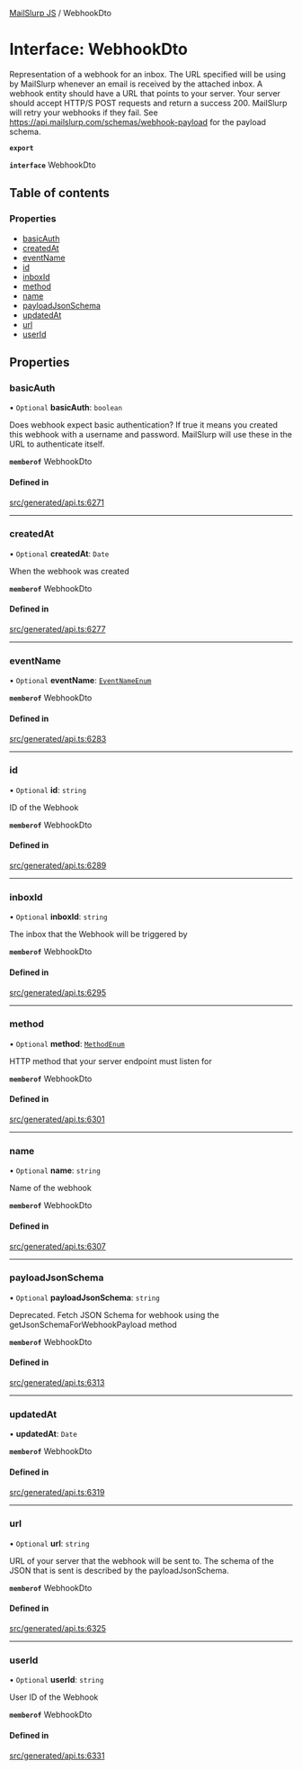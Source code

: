 [MailSlurp JS](../README.md) / WebhookDto

# Interface: WebhookDto

Representation of a webhook for an inbox. The URL specified will be using by MailSlurp whenever an email is received by the attached inbox. A webhook entity should have a URL that points to your server. Your server should accept HTTP/S POST requests and return a success 200. MailSlurp will retry your webhooks if they fail. See https://api.mailslurp.com/schemas/webhook-payload for the payload schema.

**`export`**

**`interface`** WebhookDto

## Table of contents

### Properties

- [basicAuth](WebhookDto.md#basicauth)
- [createdAt](WebhookDto.md#createdat)
- [eventName](WebhookDto.md#eventname)
- [id](WebhookDto.md#id)
- [inboxId](WebhookDto.md#inboxid)
- [method](WebhookDto.md#method)
- [name](WebhookDto.md#name)
- [payloadJsonSchema](WebhookDto.md#payloadjsonschema)
- [updatedAt](WebhookDto.md#updatedat)
- [url](WebhookDto.md#url)
- [userId](WebhookDto.md#userid)

## Properties

### basicAuth

• `Optional` **basicAuth**: `boolean`

Does webhook expect basic authentication? If true it means you created this webhook with a username and password. MailSlurp will use these in the URL to authenticate itself.

**`memberof`** WebhookDto

#### Defined in

[src/generated/api.ts:6271](https://github.com/mailslurp/mailslurp-client/blob/5a5ba59/src/generated/api.ts#L6271)

___

### createdAt

• `Optional` **createdAt**: `Date`

When the webhook was created

**`memberof`** WebhookDto

#### Defined in

[src/generated/api.ts:6277](https://github.com/mailslurp/mailslurp-client/blob/5a5ba59/src/generated/api.ts#L6277)

___

### eventName

• `Optional` **eventName**: [`EventNameEnum`](../enums/WebhookDto.EventNameEnum.md)

**`memberof`** WebhookDto

#### Defined in

[src/generated/api.ts:6283](https://github.com/mailslurp/mailslurp-client/blob/5a5ba59/src/generated/api.ts#L6283)

___

### id

• `Optional` **id**: `string`

ID of the Webhook

**`memberof`** WebhookDto

#### Defined in

[src/generated/api.ts:6289](https://github.com/mailslurp/mailslurp-client/blob/5a5ba59/src/generated/api.ts#L6289)

___

### inboxId

• `Optional` **inboxId**: `string`

The inbox that the Webhook will be triggered by

**`memberof`** WebhookDto

#### Defined in

[src/generated/api.ts:6295](https://github.com/mailslurp/mailslurp-client/blob/5a5ba59/src/generated/api.ts#L6295)

___

### method

• `Optional` **method**: [`MethodEnum`](../enums/WebhookDto.MethodEnum.md)

HTTP method that your server endpoint must listen for

**`memberof`** WebhookDto

#### Defined in

[src/generated/api.ts:6301](https://github.com/mailslurp/mailslurp-client/blob/5a5ba59/src/generated/api.ts#L6301)

___

### name

• `Optional` **name**: `string`

Name of the webhook

**`memberof`** WebhookDto

#### Defined in

[src/generated/api.ts:6307](https://github.com/mailslurp/mailslurp-client/blob/5a5ba59/src/generated/api.ts#L6307)

___

### payloadJsonSchema

• `Optional` **payloadJsonSchema**: `string`

Deprecated. Fetch JSON Schema for webhook using the getJsonSchemaForWebhookPayload method

**`memberof`** WebhookDto

#### Defined in

[src/generated/api.ts:6313](https://github.com/mailslurp/mailslurp-client/blob/5a5ba59/src/generated/api.ts#L6313)

___

### updatedAt

• **updatedAt**: `Date`

**`memberof`** WebhookDto

#### Defined in

[src/generated/api.ts:6319](https://github.com/mailslurp/mailslurp-client/blob/5a5ba59/src/generated/api.ts#L6319)

___

### url

• `Optional` **url**: `string`

URL of your server that the webhook will be sent to. The schema of the JSON that is sent is described by the payloadJsonSchema.

**`memberof`** WebhookDto

#### Defined in

[src/generated/api.ts:6325](https://github.com/mailslurp/mailslurp-client/blob/5a5ba59/src/generated/api.ts#L6325)

___

### userId

• `Optional` **userId**: `string`

User ID of the Webhook

**`memberof`** WebhookDto

#### Defined in

[src/generated/api.ts:6331](https://github.com/mailslurp/mailslurp-client/blob/5a5ba59/src/generated/api.ts#L6331)
